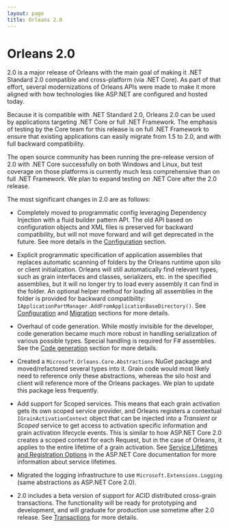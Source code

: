 ```yaml
---
layout: page
title: Orleans 2.0
---
```


# Orleans 2.0

2.0 is a major release of Orleans with the main goal of making it .NET Standard 2.0 compatible and cross-platform (via .NET Core). 
As part of that effort, several modernizations of Orleans APIs were made to make it more aligned with how technologies like ASP.NET are configured and hosted today.

Because it is compatible with .NET Standard 2.0, Orleans 2.0 can be used by applications targeting .NET Core or full .NET Framework. 
The emphasis of testing by the Core team for this release is on full .NET Framework to ensure that existing applications can easily migrate from 1.5 to 2.0, and with full backward compatibility.

The open source community has been running the pre-release version of 2.0 with .NET Core successfully on both Windows and Linux, but test coverage on those platforms is currently much less comprehensive than on full .NET Framework. 
We plan to expand testing on .NET Core after the 2.0 release.

The most significant changes in 2.0 are as follows:

* Completely moved to programmatic config leveraging Dependency Injection with a fluid builder pattern API. 
The old API based on configuration objects and XML files is preserved for backward compatibility, but will not move forward and will get deprecated in the future. 
See more details in the [Configuration](clusters_and_clients/configuration_guide/index.md) section.

* Explicit programmatic specification of application assemblies that replaces automatic scanning of folders by the Orleans runtime upon silo or client initialization. 
Orleans will still automatically find relevant types, such as grain interfaces and classes, serializers, etc. in the specified assemblies, but it will no longer try to load every assembly it can find in the folder.
An optional helper method for loading all assemblies in the folder is provided for backward compatibility: `IApplicationPartManager.AddFromApplicationBaseDirectory()`. 
See [Configuration](clusters_and_clients/configuration_guide/index.md) and [Migration](resources/Migration/Migration1.5.md) sections for more details.

* Overhaul of code generation. 
While mostly invisible for the developer, code generation became much more robust in handling serialization of various possible types. 
Special handling is required for F# assemblies. 
See the [Code generation](resources/Migration/Codegen.md) section for more details.

* Created a `Microsoft.Orleans.Core.Abstractions` NuGet package and moved/refactored several types into it. 
Grain code would most likely need to reference only these abstractions, whereas the silo host and client will reference more of the Orleans packages. 
We plan to update this package less frequently.

* Add support for Scoped services. 
This means that each grain activation gets its own scoped service provider, and Orleans registers a contextual `IGrainActivationContext` object that can be injected into a *Transient* or *Scoped* service to get access to activation specific information and grain activation lifecycle events. 
This is similar to how ASP.NET Core 2.0 creates a scoped context for each Request, but in the case of Orleans, it applies to the entire lifetime of a grain activation. 
See [Service Lifetimes and Registration Options](https://docs.microsoft.com/en-us/aspnet/core/fundamentals/dependency-injection#service-lifetimes-and-registration-options) in the ASP.NET Core documentation for more information about service lifetimes.

* Migrated the logging infrastructure to use `Microsoft.Extensions.Logging` (same abstractions as ASP.NET Core 2.0).

* 2.0 includes a beta version of support for ACID distributed cross-grain transactions. 
The functionality will be ready for prototyping and development, and will graduate for production use sometime after 2.0 release. 
See [Transactions](grains/transactions.md) for more details.
